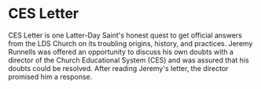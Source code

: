 # CES Letter

CES Letter is one Latter-Day Saint's honest quest to get official answers from the LDS Church on its troubling origins, history, and practices. Jeremy Runnells was offered an opportunity to discuss his own doubts with a director of the Church Educational System (CES) and was assured that his doubts could be resolved. After reading Jeremy's letter, the director promised him a response.

